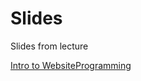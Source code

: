 # Slides
Slides from lecture

[Intro to WebsiteProgramming](https://docs.google.com/presentation/d/1wpG7ehx-Gk4RSa8k6wAP8g_061hvkhlrhu8TsBPpa3E/edit?usp=sharing)
